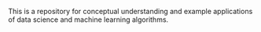 This is a repository for conceptual understanding and example applications of data science and machine learning algorithms.
